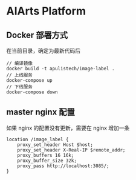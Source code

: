 # AIArts Platform


## Docker 部署方式

在当前目录，确定为最新代码后
```
// 编译镜像
docker build -t apulistech/image-label .
// 上线服务
docker-compose up
// 下线服务
docker-compose down
```

## master nginx 配置

如果 nginx 的配置没有更新，需要在 nginx 增加一条

```
location /image_label {
    proxy_set_header Host $host;
    proxy_set_header X-Real-IP $remote_addr;
    proxy_buffers 16 16k;
    proxy_buffer_size 32k;
    proxy_pass http://localhost:3085/;
}
```